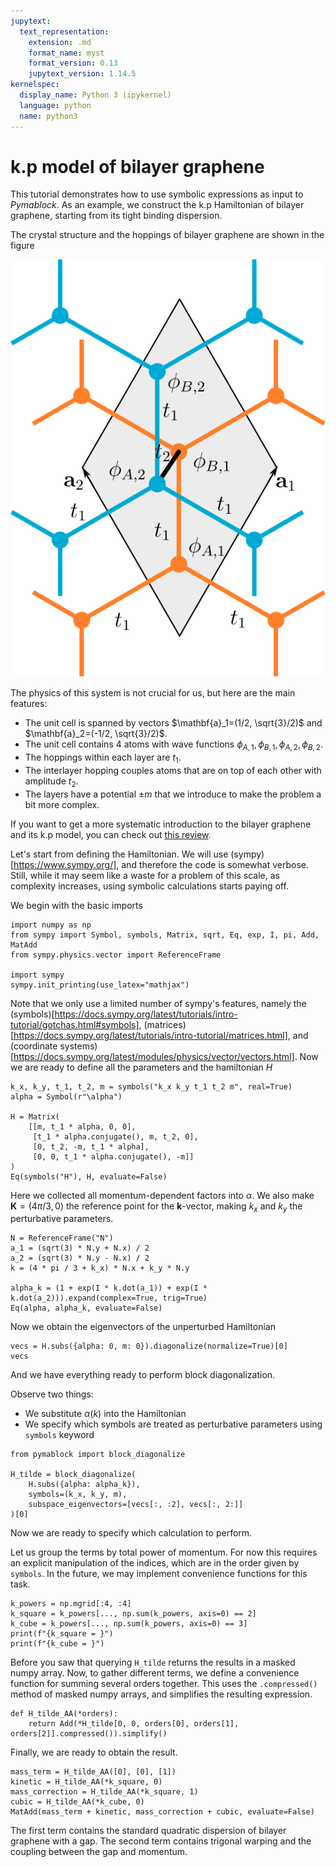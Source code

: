 ```yaml
---
jupytext:
  text_representation:
    extension: .md
    format_name: myst
    format_version: 0.13
    jupytext_version: 1.14.5
kernelspec:
  display_name: Python 3 (ipykernel)
  language: python
  name: python3
---
```


# k.p model of bilayer graphene

This tutorial demonstrates how to use symbolic expressions as input to _Pymablock_. As an example, we construct the k.p Hamiltonian of bilayer graphene, starting from its tight binding dispersion.

The crystal structure and the hoppings of bilayer graphene are shown in the figure

![crystal structure and hopping of bilayer grahene](bilayer.svg)

The physics of this system is not crucial for us, but here are the main features:
- The unit cell is spanned by vectors $\mathbf{a}_1=(1/2, \sqrt{3}/2)$ and $\mathbf{a}_2=(-1/2, \sqrt{3}/2)$.
- The unit cell contains 4 atoms with wave functions $\phi_{A,1}, \phi_{B,1}, \phi_{A,2}, \phi_{B,2}$.
- The hoppings within each layer are $t_1$.
- The interlayer hopping couples atoms that are on top of each other with amplitude $t_2$.
- The layers have a potential $\pm m$ that we introduce to make the problem a bit more complex.

If you want to get a more systematic introduction to the bilayer graphene and its k.p model, you can check out [this review](https://iopscience.iop.org/article/10.1088/0034-4885/76/5/056503).

Let's start from defining the Hamiltonian. We will use (sympy)[https://www.sympy.org/], and therefore the code is somewhat verbose.
Still, while it may seem like a waste for a problem of this scale, as complexity increases, using symbolic calculations starts paying off.

We begin with the basic imports

```{code-cell} ipython3
import numpy as np
from sympy import Symbol, symbols, Matrix, sqrt, Eq, exp, I, pi, Add, MatAdd
from sympy.physics.vector import ReferenceFrame

import sympy
sympy.init_printing(use_latex="mathjax")
```

Note that we only use a limited number of sympy's features, namely the (symbols)[https://docs.sympy.org/latest/tutorials/intro-tutorial/gotchas.html#symbols], (matrices)[https://docs.sympy.org/latest/tutorials/intro-tutorial/matrices.html], and (coordinate systems)[https://docs.sympy.org/latest/modules/physics/vector/vectors.html]. Now we are ready to define all the parameters and the hamiltonian $H$

```{code-cell} ipython3
k_x, k_y, t_1, t_2, m = symbols("k_x k_y t_1 t_2 m", real=True)
alpha = Symbol(r"\alpha")

H = Matrix(
    [[m, t_1 * alpha, 0, 0],
     [t_1 * alpha.conjugate(), m, t_2, 0],
     [0, t_2, -m, t_1 * alpha],
     [0, 0, t_1 * alpha.conjugate(), -m]]
)
Eq(symbols("H"), H, evaluate=False)
```

Here we collected all momentum-dependent factors into $\alpha$.
We also make $\mathbf{K}=(4\pi/3, 0)$ the reference point for the
$\mathbf{k}$-vector, making $k_x$ and $k_y$ the perturbative parameters.

```{code-cell} ipython3
N = ReferenceFrame("N")
a_1 = (sqrt(3) * N.y + N.x) / 2
a_2 = (sqrt(3) * N.y - N.x) / 2
k = (4 * pi / 3 + k_x) * N.x + k_y * N.y

alpha_k = (1 + exp(I * k.dot(a_1)) + exp(I * k.dot(a_2))).expand(complex=True, trig=True)
Eq(alpha, alpha_k, evaluate=False)
```

Now we obtain the eigenvectors of the unperturbed Hamiltonian

```{code-cell} ipython3
vecs = H.subs({alpha: 0, m: 0}).diagonalize(normalize=True)[0]
vecs
```

And we have everything ready to perform block diagonalization.

Observe two things:
- We substitute $\alpha(k)$ into the Hamiltonian
- We specify which symbols are treated as perturbative parameters using `symbols` keyword

```{code-cell} ipython3
from pymablock import block_diagonalize

H_tilde = block_diagonalize(
    H.subs({alpha: alpha_k}),
    symbols=(k_x, k_y, m),
    subspace_eigenvectors=[vecs[:, :2], vecs[:, 2:]]
)[0]
```

Now we are ready to specify which calculation to perform.

Let us group the terms by total power of momentum.
For now this requires an explicit manipulation of the indices, which are in the
order given by `symbols`.
In the future, we may implement convenience functions for this task.

```{code-cell} ipython3
k_powers = np.mgrid[:4, :4]
k_square = k_powers[..., np.sum(k_powers, axis=0) == 2]
k_cube = k_powers[..., np.sum(k_powers, axis=0) == 3]
print(f"{k_square = }")
print(f"{k_cube = }")
```

Before you saw that querying `H_tilde` returns the results in a masked
numpy array.
Now, to gather different terms, we define a convenience function for summing
several orders together.
This uses the `.compressed()` method of masked numpy arrays, and simplifies the
resulting expression.

```{code-cell} ipython3
def H_tilde_AA(*orders):
    return Add(*H_tilde[0, 0, orders[0], orders[1], orders[2]].compressed()).simplify()
```

Finally, we are ready to obtain the result.

```{code-cell} ipython3
mass_term = H_tilde_AA([0], [0], [1])
kinetic = H_tilde_AA(*k_square, 0)
mass_correction = H_tilde_AA(*k_square, 1)
cubic = H_tilde_AA(*k_cube, 0)
MatAdd(mass_term + kinetic, mass_correction + cubic, evaluate=False)
```

The first term contains the standard quadratic dispersion of bilayer graphene
with a gap.
The second term contains trigonal warping and the coupling between the gap and
momentum.
